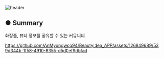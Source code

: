 ![header](https://capsule-render.vercel.app/api?type=waving&color=gradient&height=200&section=header&text=%F0%9F%9B%8B%EF%B8%8FBeautyIdea&fontSize=55)

● Summary
---------------------------
화장품, 뷰티 정보를 공유할 수 있는 커뮤니티

https://github.com/AnMyungwoo94/BeautyIdea_APP/assets/126849689/539d344b-1f58-4910-8355-d5d0ef9dbfad

